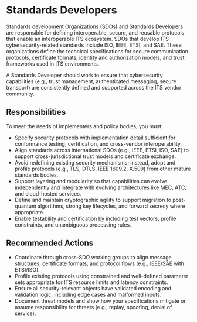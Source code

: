 # Standards Developers

Standards development Organizations (SDOs) and Standards Developers are responsible for defining interoperable, secure, and reusable protocols that enable an interoperable ITS ecosystem. SDOs that develop ITS cybersecurity-related standards include ISO, IEEE, ETSI, and SAE. These organizations define the technical specifications for secure communication protocols, certificate formats, identity and authorization models, and trust frameworks used in ITS environments.

A Standards Developer should work to ensure that cybersecurity capabilities (e.g., trust management, authenticated messaging, secure transport) are consistently defined and supported across the ITS vendor community.

## Responsibilities

To meet the needs of implementers and policy bodies, you must:

- Specify security protocols with implementation detail sufficient for conformance testing, certification, and cross-vendor interoperability.
- Align standards across international SDOs (e.g., IEEE, ETSI, ISO, SAE) to support cross-jurisdictional trust models and certificate exchange.
- Avoid redefining existing security mechanisms; instead, adopt and profile protocols (e.g., TLS, DTLS, IEEE 1609.2, X.509) from other mature standards bodies.
- Support layering and modularity so that capabilities can evolve independently and integrate with evolving architectures like MEC, ATC, and cloud-hosted services.
- Define and maintain cryptographic agility to support migration to post-quantum algorithms, strong key lifecycles, and forward secrecy where appropriate.
- Enable testability and certification by including test vectors, profile constraints, and unambiguous processing rules.

## Recommended Actions

- Coordinate through cross-SDO working groups to align message structures, certificate formats, and protocol flows (e.g., IEEE/SAE with ETSI/ISO).
- Profile existing protocols using constrained and well-defined parameter sets appropriate for ITS resource limits and latency constraints.
- Ensure all security-relevant objects have validated encoding and validation logic, including edge cases and malformed inputs.
- Document threat models and show how your specifications mitigate or assume responsibility for threats (e.g., replay, spoofing, denial of service).
